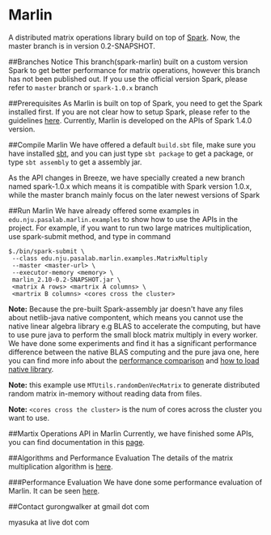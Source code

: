Marlin
============

A distributed matrix operations library build on top of [Spark](http://spark.apache.org/). Now, the master branch is in version 0.2-SNAPSHOT.  

##Branches Notice
This branch(spark-marlin) built on a custom version Spark to get better performance for matrix operations, however this branch has not been published out. If you use the official version Spark, please refer to `master` branch or `spark-1.0.x` branch  


##Prerequisites
As Marlin is built on top of Spark, you need to get the Spark installed first.  If you are not clear how to setup Spark, please refer to the guidelines [here](http://spark.apache.org/docs/latest/). Currently, Marlin is developed on the APIs of Spark 1.4.0 version.

##Compile Marlin
We have offered a default `build.sbt` file, make sure you have installed [sbt](http://www.scala-sbt.org/), and you can just type `sbt package`	to get a package, or type `sbt assembly` to get a assembly jar. 

As the API changes in Breeze, we have specially created a new branch named spark-1.0.x which means it is compatible with Spark version 1.0.x, while the master branch mainly focus on the later newest versions of Spark

##Run Marlin
We have already offered some examples in `edu.nju.pasalab.marlin.examples` to show how to use the APIs in the project. For example, if you want to run two large matrices multiplication, use spark-submit method, and type in command
 
	$./bin/spark-submit \
	 --class edu.nju.pasalab.marlin.examples.MatrixMultiply
	 --master <master-url> \
	 --executor-memory <memory> \
	 marlin_2.10-0.2-SNAPSHOT.jar \
	 <matrix A rows> <martrix A columns> \
	 <martrix B columns> <cores cross the cluster>

**Note:** Because the pre-built Spark-assembly jar doesn't have any files about netlib-java native compontent, which means you cannot use the native linear algebra library e.g BLAS to accelerate the computing, but have to use pure java to perform the small block matrix multiply in every worker. We have done some experiments and find it has a significant performance difference between the native BLAS computing and the pure java one, here you can find more info about the [performance comparison](https://github.com/PasaLab/marlin/wiki/Performance-comparison-on-matrices-multiply) and [how to load native library](https://github.com/PasaLab/marlin/wiki/How-to-load-native-linear-algebra-library).

**Note:** this example use `MTUtils.randomDenVecMatrix` to generate distributed random matrix in-memory without reading data from files.

**Note:** `<cores cross the cluster>` is the num of cores across the cluster you want to use. 


##Martix Operations API in Marlin
Currently, we have finished some APIs, you can find documentation in this [page](https://github.com/PasaLab/marlin/wiki/Linear-Algebra-Cheat-Sheet).


##Algorithms and Performance Evaluation
The details of the matrix multiplication algorithm is [here](https://github.com/PasaLab/marlin/wiki/Matrix-multiply-algorithm).

###Performance Evaluation
We have done some performance evaluation of Marlin. It can be seen [here](https://github.com/PasaLab/marlin/wiki/Performance-comparison-on-matrices-multiply).

##Contact
gurongwalker at gmail dot com

myasuka at live dot com
